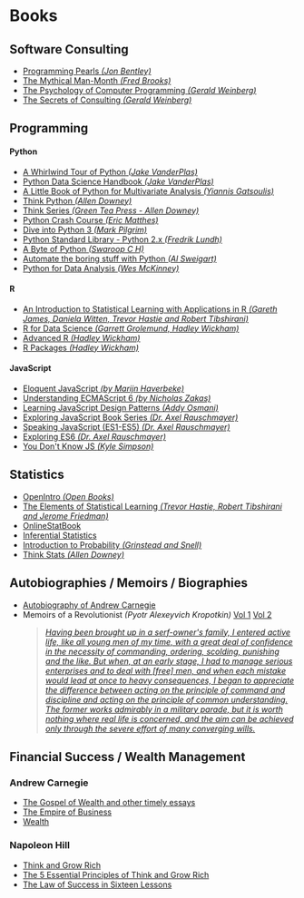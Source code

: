 # Books

## Software Consulting
  * [Programming Pearls _(Jon Bentley)_](https://www.amazon.com/Programming-Pearls-Jon-Bentley/dp/8177588583)
  * [The Mythical Man-Month _(Fred Brooks)_](https://www.amazon.com/Mythical-Man-Month-Software-Engineering-Anniversary/dp/0201835959)
  * [The Psychology of Computer Programming _(Gerald Weinberg)_](https://www.amazon.com/Psychology-Computer-Programming-Silver-Anniversary-ebook/dp/B004R9QACC)
  * [The Secrets of Consulting _(Gerald Weinberg)_](https://www.amazon.com/Secrets-Consulting-Giving-Getting-Successfully/dp/0932633013)


## Programming

#### Python
  * [A Whirlwind Tour of Python _(Jake VanderPlas)_](https://github.com/jakevdp/WhirlwindTourOfPython/blob/6f1daf714fe52a8dde6a288674ba46a7feed8816/Index.ipynb)
  * [Python Data Science Handbook _(Jake VanderPlas)_](https://jakevdp.github.io/PythonDataScienceHandbook/)
  * [A Little Book of Python for Multivariate Analysis _(Yiannis Gatsoulis)_](http://python-for-multivariate-analysis.readthedocs.io/index.html)
  * [Think Python _(Allen Downey)_](https://greenteapress.com/wp/think-python-2e)
  * [Think Series _(Green Tea Press - Allen Downey)_](http://greenteapress.com/wp/)
  * [Python Crash Course _(Eric Matthes)_](https://github.com/ehmatthes/pcc)
  * [Dive into Python 3 _(Mark Pilgrim)_](http://www.diveintopython3.net/)
  * [Python Standard Library - Python 2.x _(Fredrik Lundh)_](http://effbot.org/librarybook/)
  * [A Byte of Python _(Swaroop C H)_](https://python.swaroopch.com/)
  * [Automate the boring stuff with Python _(Al Sweigart)_](https://automatetheboringstuff.com/)
  * [Python for Data Analysis _(Wes McKinney)_](https://wesmckinney.com/book/)

#### R
  * [An Introduction to Statistical Learning with Applications in R _(Gareth James, Daniela Witten, Trevor Hastie and Robert Tibshirani)_](http://www-bcf.usc.edu/~gareth/ISL/)
  * [R for Data Science _(Garrett Grolemund, Hadley Wickham)_](http://r4ds.had.co.nz/)
  * [Advanced R _(Hadley Wickham)_](https://adv-r.hadley.nz/)
  * [R Packages _(Hadley Wickham)_](http://r-pkgs.had.co.nz/)

#### JavaScript
  * [Eloquent JavaScript _(by Marijn Haverbeke)_](http://eloquentjavascript.net/)
  * [Understanding ECMAScript 6 _(by Nicholas Zakas)_](https://leanpub.com/understandinges6/read)
  * [Learning JavaScript Design Patterns _(Addy Osmani)_](https://addyosmani.com/resources/essentialjsdesignpatterns/book/)
  * [Exploring JavaScript Book Series _(Dr. Axel Rauschmayer)_](https://exploringjs.com/index.html)
  * [Speaking JavaScript (ES1-ES5) _(Dr. Axel Rauschmayer)_](https://exploringjs.com/es5/index.html)
  * [Exploring ES6 _(Dr. Axel Rauschmayer)_](http://exploringjs.com/es6/index.html)
  * [You Don't Know JS _(Kyle Simpson)_](https://github.com/getify/You-Dont-Know-JS)


## Statistics
  * [OpenIntro _(Open Books)_](https://www.openintro.org)
  * [The Elements of Statistical Learning _(Trevor Hastie, Robert Tibshirani and Jerome Friedman)_](https://web.stanford.edu/~hastie/ElemStatLearn/)
  * [OnlineStatBook](http://onlinestatbook.com/2/index.html)
  * [Inferential Statistics](http://vassarstats.net/textbook/)
  * [Introduction to Probability _(Grinstead and Snell)_](http://www.dartmouth.edu/~chance/teaching_aids/books_articles/probability_book/pdf.html)
  * [Think Stats _(Allen Downey)_](https://greenteapress.com/wp/think-stats-2e)


## Autobiographies / Memoirs / Biographies
  * [Autobiography of Andrew Carnegie](https://archive.org/details/autobiographyofa00carn/mode/2up?view=theater)
  * Memoirs of a Revolutionist _(Pyotr Alexeyvich Kropotkin)_
  [Vol 1](https://archive.org/details/memoirsofrevolut01kropuoft/page/n5/mode/2up?view=theater) 
  [Vol 2](https://archive.org/details/memoirsofrevolut02kropuoft/page/n8/mode/2up?view=theater)
    > [*Having been brought up in a serf-owner's family, I entered active life, like all young men of my time, 
    with a great deal of confidence in the necessity of commanding, ordering, scolding, punishing and the like.
    But when, at an early stage, I had to manage serious enterprises and to deal with [free] men, and when each 
    mistake would lead at once to heavy consequences, I began to appreciate the difference between acting on the 
    principle of command and discipline and acting on the principle of common understanding. The former works 
    admirably in a military parade, but it is worth nothing where real life is concerned, and the aim can be 
    achieved only through the severe effort of many converging wills.*](https://archive.org/details/memoirsofrevolut01kropuoft/page/250/mode/1up?q=Having+been+brought+up+in+a+serf+owner%E2%80%99s+family)


## Financial Success / Wealth Management

### Andrew Carnegie
  * [The Gospel of Wealth and other timely essays](https://archive.org/details/gospelofwealthot00carnuoft/mode/2up?view=theater)
  * [The Empire of Business](https://archive.org/details/empireofbusiness00carnuoft/mode/2up?view=theater)
  * [Wealth](https://archive.org/details/8906CarnegieWealth/mode/2up?view=theater)

### Napoleon Hill
  * [Think and Grow Rich](https://archive.org/details/thinkgrowric00hill/mode/2up?view=theater)
  * [The 5 Essential Principles of Think and Grow Rich](https://archive.org/details/napoleon-hill-foundation-the-5-essential-principles-of-think-and-grow-rich-the-p/mode/2up?view=theater)
  * [The Law of Success in Sixteen Lessons](https://archive.org/details/Law_Of_Success_in_16_Lessons/mode/2up?view=theater)
